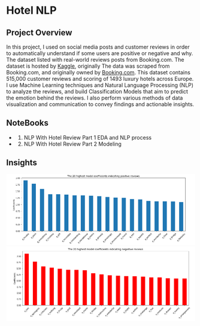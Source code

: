 # Hotel NLP

## Project Overview

In this project, I used on social media posts and customer reviews in order to automatically understand if some users are positive or negative and why. The dataset listed with real-world reviews posts from Booking.com. The dataset is hosted by [Kaggle](https://www.kaggle.com/datasets/jiashenliu/515k-hotel-reviews-data-in-europe), originally The data was scraped from Booking.com, and originally owned by [Booking.com](https://www.booking.com/).  This dataset contains 515,000 customer reviews and scoring of 1493 luxury hotels across Europe. I use Machine Learning techniques and Natural Language Processing (NLP) to analyze the reviews, and  build Classification Models that aim to predict the emotion behind the reviews. I also perform various methods of data visualization and communication to convey findings and actionable insights.

## NoteBooks
- 1. NLP With Hotel Review Part 1 EDA and NLP process
- 2. NLP With Hotel Review Part 2 Modeling

## Insights
![positive_word](img/positive_words.PNG)
![negetive_word](img/negitive_words.PNG)
